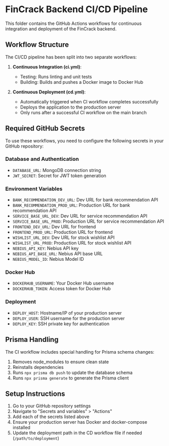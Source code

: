 # FinCrack Backend CI/CD Pipeline

This folder contains the GitHub Actions workflows for continuous integration and deployment of the FinCrack backend.

## Workflow Structure

The CI/CD pipeline has been split into two separate workflows:

1. **Continuous Integration (ci.yml)**:
   - Testing: Runs linting and unit tests
   - Building: Builds and pushes a Docker image to Docker Hub

2. **Continuous Deployment (cd.yml)**:
   - Automatically triggered when CI workflow completes successfully
   - Deploys the application to the production server
   - Only runs after a successful CI workflow on the main branch

## Required GitHub Secrets

To use these workflows, you need to configure the following secrets in your GitHub repository:

### Database and Authentication
- `DATABASE_URL`: MongoDB connection string
- `JWT_SECRET`: Secret for JWT token generation

### Environment Variables
- `BANK_RECOMMENDATION_DEV_URL`: Dev URL for bank recommendation API
- `BANK_RECOMMENDATION_PROD_URL`: Production URL for bank recommendation API
- `SERVICE_BASE_URL_DEV`: Dev URL for service recommendation API
- `SERVICE_BASE_URL_PROD`: Production URL for service recommendation API
- `FRONTEND_DEV_URL`: Dev URL for frontend
- `FRONTEND_PROD_URL`: Production URL for frontend
- `WISHLIST_URL_DEV`: Dev URL for stock wishlist API
- `WISHLIST_URL_PROD`: Production URL for stock wishlist API
- `NEBIUS_API_KEY`: Nebius API key
- `NEBIUS_API_BASE_URL`: Nebius API base URL
- `NEBIUS_MODEL_ID`: Nebius Model ID

### Docker Hub
- `DOCKERHUB_USERNAME`: Your Docker Hub username
- `DOCKERHUB_TOKEN`: Access token for Docker Hub

### Deployment
- `DEPLOY_HOST`: Hostname/IP of your production server
- `DEPLOY_USER`: SSH username for the production server
- `DEPLOY_KEY`: SSH private key for authentication

## Prisma Handling

The CI workflow includes special handling for Prisma schema changes:
1. Removes node_modules to ensure clean state
2. Reinstalls dependencies
3. Runs `npx prisma db push` to update the database schema
4. Runs `npx prisma generate` to generate the Prisma client

## Setup Instructions

1. Go to your GitHub repository settings
2. Navigate to "Secrets and variables" > "Actions"
3. Add each of the secrets listed above
4. Ensure your production server has Docker and docker-compose installed
5. Update the deployment path in the CD workflow file if needed (`/path/to/deployment`) 